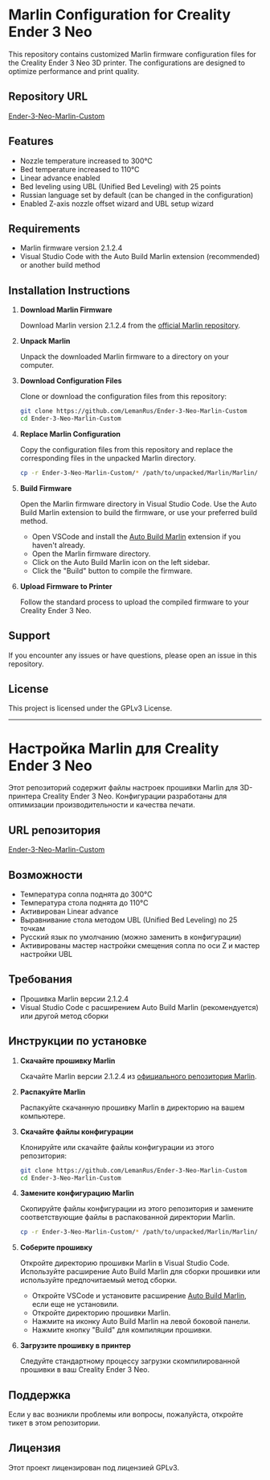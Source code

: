 # Marlin Configuration for Creality Ender 3 Neo

This repository contains customized Marlin firmware configuration files for the Creality Ender 3 Neo 3D printer. The configurations are designed to optimize performance and print quality.

## Repository URL

[Ender-3-Neo-Marlin-Custom](https://github.com/LemanRus/Ender-3-Neo-Marlin-Custom)

## Features

- Nozzle temperature increased to 300°C
- Bed temperature increased to 110°C
- Linear advance enabled
- Bed leveling using UBL (Unified Bed Leveling) with 25 points
- Russian language set by default (can be changed in the configuration)
- Enabled Z-axis nozzle offset wizard and UBL setup wizard

## Requirements

- Marlin firmware version 2.1.2.4
- Visual Studio Code with the Auto Build Marlin extension (recommended) or another build method

## Installation Instructions

1. **Download Marlin Firmware**

    Download Marlin version 2.1.2.4 from the [official Marlin repository](https://github.com/MarlinFirmware/Marlin/releases/tag/2.1.2.4).

2. **Unpack Marlin**

    Unpack the downloaded Marlin firmware to a directory on your computer.

3. **Download Configuration Files**

    Clone or download the configuration files from this repository:
    ```bash
    git clone https://github.com/LemanRus/Ender-3-Neo-Marlin-Custom
    cd Ender-3-Neo-Marlin-Custom
    ```

4. **Replace Marlin Configuration**

    Copy the configuration files from this repository and replace the corresponding files in the unpacked Marlin directory.

    ```bash
    cp -r Ender-3-Neo-Marlin-Custom/* /path/to/unpacked/Marlin/Marlin/
    ```

5. **Build Firmware**

    Open the Marlin firmware directory in Visual Studio Code. Use the Auto Build Marlin extension to build the firmware, or use your preferred build method.

    - Open VSCode and install the [Auto Build Marlin](https://marketplace.visualstudio.com/items?itemName=marlinfirmware.auto-build) extension if you haven't already.
    - Open the Marlin firmware directory.
    - Click on the Auto Build Marlin icon on the left sidebar.
    - Click the "Build" button to compile the firmware.

6. **Upload Firmware to Printer**

    Follow the standard process to upload the compiled firmware to your Creality Ender 3 Neo.

## Support

If you encounter any issues or have questions, please open an issue in this repository.

## License

This project is licensed under the GPLv3 License.

---

# Настройка Marlin для Creality Ender 3 Neo

Этот репозиторий содержит файлы настроек прошивки Marlin для 3D-принтера Creality Ender 3 Neo. Конфигурации разработаны для оптимизации производительности и качества печати.

## URL репозитория

[Ender-3-Neo-Marlin-Custom](https://github.com/LemanRus/Ender-3-Neo-Marlin-Custom)

## Возможности

- Температура сопла поднята до 300°C
- Температура стола поднята до 110°C
- Активирован Linear advance
- Выравнивание стола методом UBL (Unified Bed Leveling) по 25 точкам
- Русский язык по умолчанию (можно заменить в конфигурации)
- Активированы мастер настройки смещения сопла по оси Z и мастер настройки UBL

## Требования

- Прошивка Marlin версии 2.1.2.4
- Visual Studio Code с расширением Auto Build Marlin (рекомендуется) или другой метод сборки

## Инструкции по установке

1. **Скачайте прошивку Marlin**

    Скачайте Marlin версии 2.1.2.4 из [официального репозитория Marlin](https://github.com/MarlinFirmware/Marlin/releases/tag/2.1.2.4).

2. **Распакуйте Marlin**

    Распакуйте скачанную прошивку Marlin в директорию на вашем компьютере.

3. **Скачайте файлы конфигурации**

    Клонируйте или скачайте файлы конфигурации из этого репозитория:
    ```bash
    git clone https://github.com/LemanRus/Ender-3-Neo-Marlin-Custom
    cd Ender-3-Neo-Marlin-Custom
    ```

4. **Замените конфигурацию Marlin**

    Скопируйте файлы конфигурации из этого репозитория и замените соответствующие файлы в распакованной директории Marlin.

    ```bash
    cp -r Ender-3-Neo-Marlin-Custom/* /path/to/unpacked/Marlin/Marlin/
    ```

5. **Соберите прошивку**

    Откройте директорию прошивки Marlin в Visual Studio Code. Используйте расширение Auto Build Marlin для сборки прошивки или используйте предпочитаемый метод сборки.

    - Откройте VSCode и установите расширение [Auto Build Marlin](https://marketplace.visualstudio.com/items?itemName=marlinfirmware.auto-build), если еще не установили.
    - Откройте директорию прошивки Marlin.
    - Нажмите на иконку Auto Build Marlin на левой боковой панели.
    - Нажмите кнопку "Build" для компиляции прошивки.

6. **Загрузите прошивку в принтер**

    Следуйте стандартному процессу загрузки скомпилированной прошивки в ваш Creality Ender 3 Neo.

## Поддержка

Если у вас возникли проблемы или вопросы, пожалуйста, откройте тикет в этом репозитории.

## Лицензия

Этот проект лицензирован под лицензией GPLv3.

